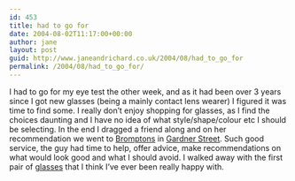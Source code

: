 ```yaml
---
id: 453
title: had to go for
date: 2004-08-02T11:17:00+00:00
author: jane
layout: post
guid: http://www.janeandrichard.co.uk/2004/08/had_to_go_for
permalink: /2004/08/had_to_go_for/
---
```

I had to go for my eye test the other week, and as it had been over 3 years since I got new glasses (being a mainly contact lens wearer) I figured it was time to find some. I really don&#8217;t enjoy shopping for glasses, as I find the choices daunting and I have no idea of what style/shape/colour etc I should be selecting. In the end I dragged a friend along and on her recommendation we went to [Bromptons](http://www.realbrighton.com/company/308) in [Gardner Street](http://www.multimap.com/map/browse.cgi?pc=BN1+1UN&title=Bromptons+Opticians&scale=5000). Such good service, the guy had time to help, offer advice, make recommendations on what would look good and what I should avoid. I walked away with the first pair of [glasses](http://www.boothandbruce.com/) that I think I&#8217;ve ever been really happy with.